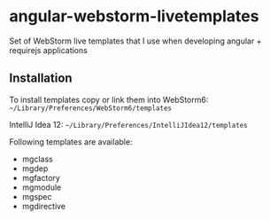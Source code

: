 angular-webstorm-livetemplates
==============================

Set of WebStorm live templates that I use when developing angular + requirejs applications

## Installation
To install templates copy or link them into 
WebStorm6:
`~/Library/Preferences/WebStorm6/templates`

IntelliJ Idea 12:
`~/Library/Preferences/IntelliJIdea12/templates`

Following templates are available:

* mgclass
* mgdep
* mgfactory
* mgmodule
* mgspec
* mgdirective
